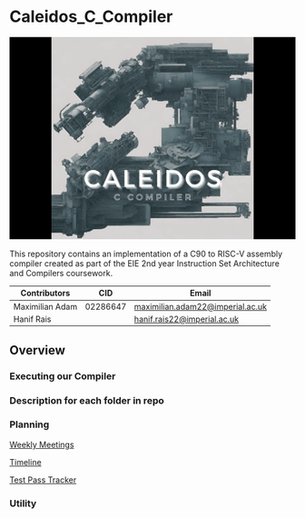 # Caleidos_C_Compiler
<p align="center">
  <img src="./documentation/media/logo_img2.png" alt="image_alt_text">
</p>

This repository contains an implementation of a C90 to RISC-V assembly compiler created as part of the EIE 2nd year Instruction Set Architecture and Compilers coursework.

|Contributors|CID|Email|
| ------ | ------ | ------ |
|Maximilian Adam| 02286647 | maximilian.adam22@imperial.ac.uk |
| Hanif Rais | | hanif.rais22@imperial.ac.uk |

## Overview

### Executing our Compiler


### **Description for each folder in repo**

### Planning


[Weekly Meetings](./documentation/planning/)

[Timeline](./documentation/planning/Timeline.md)

[Test Pass Tracker](./documentation/planning/TestPassTracker.md)


### Utility
